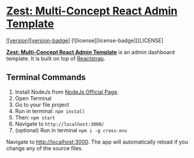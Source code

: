 # [Zest: Multi-Concept React Admin Template](https://themeforest.net/user/themepassion/portfolio)
[![version][version-badge]][CHANGELOG] [![license][license-badge]][LICENSE]

**[Zest: Multi-Concept React Admin Template](https://themeforest.net/user/themepassion/portfolio)** is an admin dashboard template. It is built on top of [Reactstrap](https://reactstrap.github.io/). 

## Terminal Commands

1. Install NodeJs from [NodeJs Official Page](https://nodejs.org/en).
2. Open Terminal
3. Go to your file project
4. Run in terminal: ```npm install```
5. Then: ```npm start```
6. Navigate to `http://localhost:3000/`
7. (optional) Run in terminal `npm i -g cross-env`


Navigate to [http://localhost:3000](http://localhost:3000). The app will automatically reload if you change any of the source files.

[CHANGELOG]: ./CHANGELOG.md
